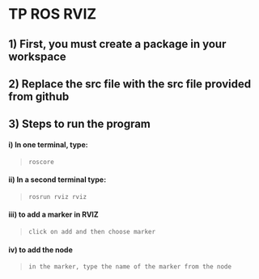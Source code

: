 # TP ROS RVIZ

## 1) First, you must create a package in your workspace
## 2) Replace the src file with the src file provided from github
## 3) Steps to run the program

#### i) In one terminal, type:
>     roscore
#### ii) In a second terminal type:
>     rosrun rviz rviz

#### iii) to add a marker in RVIZ
>     click on add and then choose marker
#### iv) to add the node
>     in the marker, type the name of the marker from the node 
